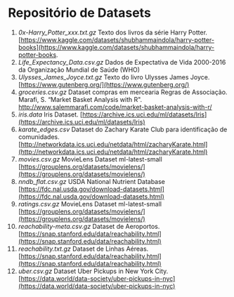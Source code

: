 # Repositório de Datasets

1. *0x-Harry_Potter_xxx.txt.gz* Texto dos livros da série Harry Potter. [https://www.kaggle.com/datasets/shubhammaindola/harry-potter-books](https://www.kaggle.com/datasets/shubhammaindola/harry-potter-books.
2. *Life_Expectancy_Data.csv.gz* Dados de Expectativa de Vida 2000-2016 da Organização Mundial de Saúde (WHO)
3. *Ulysses_James_Joyce.txt.gz* Texto do livro Ulysses James Joyce. [https://www.gutenberg.org/](https://www.gutenberg.org/)
4. *groceries.csv.gz* Dataset compras em mercearia Regras de Associação. Marafi, S. “Market Basket Analysis with
R". [http://www.salemmarafi.com/code/market-basket-analysis-with-r/ ](http://www.salemmarafi.com/code/market-basket-analysis-with-r/ )
5. *iris.data* Iris Dataset. [https://archive.ics.uci.edu/ml/datasets/Iris](https://archive.ics.uci.edu/ml/datasets/Iris)
6. *karate_edges.csv* Dataset do Zachary Karate Club para identificação de comunidades. [http://networkdata.ics.uci.edu/netdata/html/zacharyKarate.html](http://networkdata.ics.uci.edu/netdata/html/zacharyKarate.html)
7. *movies.csv.gz* MovieLens Dataset ml-latest-small [https://grouplens.org/datasets/movielens/](https://grouplens.org/datasets/movielens/)
8. *nndb_flat.csv.gz* USDA National Nutrient Database [https://fdc.nal.usda.gov/download-datasets.html](https://fdc.nal.usda.gov/download-datasets.html)
9. *ratings.csv.gz* MovieLens Dataset ml-latest-small [https://grouplens.org/datasets/movielens/](https://grouplens.org/datasets/movielens/)
10. *reachability-meta.csv.gz* Dataset de Aeroportos. [https://snap.stanford.edu/data/reachability.html](https://snap.stanford.edu/data/reachability.html)
11. *reachability.txt.gz* Dataset de Linhas Aéreas. [https://snap.stanford.edu/data/reachability.html](https://snap.stanford.edu/data/reachability.html)
12. *uber.csv.gz* Dataset Uber Pickups in New York City. [https://data.world/data-society/uber-pickups-in-nyc](https://data.world/data-society/uber-pickups-in-nyc)
